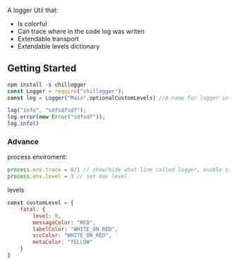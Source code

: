 A logger Util that:
- Is colorful
- Can trace where in the code log was writen
- Extendable transport
- Extendable levels dictionary


## Getting Started
```js
npm install -s chillogger
const Logger = require("chillogger");
const log = Logger("Main",optionalCustomLevels) //A name for logger intanse; name can be left empty, or be true, which will give your logger a random name

log("info", "sdfsdfsdf");
log.error(new Error("sdfsdf"));
log.info()
```

### Advance
process enviroment:
```js
process.env.trace = 0/1 // show/hide what line called logger, enable stacktrace, enable timers
process.env.level = 3 // set max level
```

levels
```js
const customLevel = {
    fatal: {
        level: 0,
        messageColor: "RED",
        labelColor: "WHITE_ON_RED",
        srcColor: "WHITE_ON_RED",
        metaColor: "YELLOW"
    }
}
